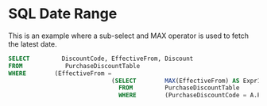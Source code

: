 # SQL Date Range

This is an example where a sub-select and MAX operator is used to fetch the latest date.

```SQL
SELECT         DiscountCode, EffectiveFrom, Discount
FROM            PurchaseDiscountTable
WHERE        (EffectiveFrom =
                             (SELECT        MAX(EffectiveFrom) AS Expr1
                               FROM         PurchaseDiscountTable
                               WHERE        (PurchaseDiscountCode = A.PurchaseDiscountCode)))

```
